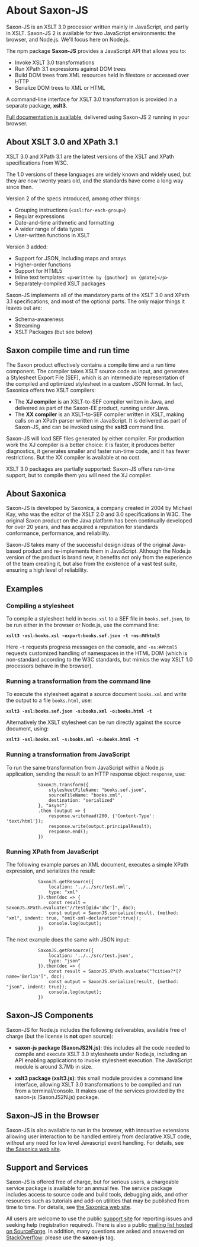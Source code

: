 # About Saxon-JS</h1>

Saxon-JS is an XSLT 3.0 processor written mainly in JavaScript, and partly in XSLT. Saxon-JS 2 is available for two JavaScript environments: the browser, and Node.js. We'll focus here on Node.js.
   
The npm package **Saxon-JS** provides a JavaScript API that allows you to:
   
   * Invoke XSLT 3.0 transformations
   * Run XPath 3.1 expressions against DOM trees
   * Build DOM trees from XML resources held in filestore or accessed over HTTP
   * Serialize DOM trees to XML or HTML
   
A command-line interface for XSLT 3.0 transformation is provided in a separate package, **xslt3**.

[Full documentation is available](http://www.saxonica.com/saxon-js/documentation/index.html), delivered using Saxon-JS 2 running in your browser.

## About XSLT 3.0 and XPath 3.1

XSLT 3.0 and XPath 3.1 are the latest versions of the XSLT and XPath specifications from W3C.

The 1.0 versions of these languages are widely known and widely used, but they are now twenty years old, and the standards have come a long way since then.

Version 2 of the specs introduced, among other things:

* Grouping instructions (`<xsl:for-each-group>`)
* Regular expressions
* Date-and-time arithmetic and formatting
* A wider range of data types
* User-written functions in XSLT

Version 3 added:

* Support for JSON, including maps and arrays
* Higher-order functions
* Support for HTML5
* Inline text templates: `<p>Written by {@author} on {@date}</p>`
* Separately-compiled XSLT packages

Saxon-JS implements all of the mandatory parts of the XSLT 3.0 and XPath 3.1 specifications, and most of the optional parts. The only major things it leaves out are:

* Schema-awareness
* Streaming
* XSLT Packages (but see below)

## Saxon compile time and run time

The Saxon product effectively contains a compile time and a run time component. The compiler takes XSLT source code as input, and generates a Stylesheet Export File (SEF), which is an intermediate representation of the compiled and optimized stylesheet in a custom JSON format. In fact, Saxonica offers two XSLT compilers:

* The <b>XJ compiler</b> is an XSLT-to-SEF compiler written in Java, and delivered as part of the Saxon-EE product, running under Java.
* The <b>XX compiler</b> is an XSLT-to-SEF compiler written in XSLT, making calls on an XPath parser written in JavaScript. It is delivered as part of Saxon-JS, and can be invoked using the **xslt3** command line.

Saxon-JS will load SEF files generated by either compiler. For production work the XJ compiler is a better choice: it is faster, it produces better diagnostics, it generates smaller and faster run-time code, and it has fewer restrictions. But the XX compiler is available at no cost.

XSLT 3.0 packages are partially supported: Saxon-JS offers run-time support, but to compile them you will need the XJ compiler.

## About Saxonica

Saxon-JS is developed by Saxonica, a company created in 2004 by Michael Kay, who was the editor of the XSLT 2.0 and 3.0 specifications in W3C. The original Saxon product on the Java platform has been continually developed for over 20 years, and has acquired a reputation for standards conformance, performance, and reliability.

Saxon-JS takes many of the successful design ideas of the original Java-based product and re-implements them in JavaScript. Although the Node.js version of the product is brand new, it benefits not only from the experience of the team creating it, but also from the existence of a vast test suite, ensuring a high level of reliability.

## Examples

### Compiling a stylesheet

To compile a stylesheet held in `books.xsl` to a SEF file in `books.sef.json`, to be run either in the browser or Node.js, use the command line:

**`xslt3 -xsl:books.xsl -export:books.sef.json -t -ns:##html5`**

Here `-t` requests progress messages on the console, and `-ns:##html5` requests customized handling of namespaces in the HTML DOM (which is non-standard according to the W3C standards, but mimics the way XSLT 1.0 processors behave in the browser).

### Running a transformation from the command line

To execute the stylesheet against a source document `books.xml` and write the output to a file `books.html`, use:

**`xslt3 -xsl:books.sef.json -s:books.xml -o:books.html -t`**

Alternatively the XSLT stylesheet can be run directly against the source document, using:

**`xslt3 -xsl:books.xsl -s:books.xml -o:books.html -t`**


### Running a transformation from JavaScript

To run the same transformation from JavaScript within a Node.js application, sending the result to an HTTP response object `response`, use:

```
            SaxonJS.transform({
                stylesheetFileName: "books.sef.json",
                sourceFileName: "books.xml",
                destination: "serialized"
            }, "async")
            .then (output => {
                response.writeHead(200, {'Content-Type': 'text/html'});
                response.write(output.principalResult);
                response.end();
            })
```

### Running XPath from JavaScript

The following example parses an XML document, executes a simple XPath expression, and serializes the result:

```
            SaxonJS.getResource({
                location: '../../src/test.xml',
                type: "xml"
            }).then(doc => {
                const result = SaxonJS.XPath.evaluate("//test[@id='abc']", doc);
                const output = SaxonJS.serialize(result, {method: "xml", indent: true, "omit-xml-declaration":true});
                console.log(output);
            })
```
The next example does the same with JSON input:

```
            SaxonJS.getResource({
                location: '../../src/test.json',
                type: "json"
            }).then(doc => {
                const result = SaxonJS.XPath.evaluate("?cities?*[?name='Berlin']", doc);
                const output = SaxonJS.serialize(result, {method: "json", indent: true});
                console.log(output);
            })
```

## Saxon-JS Components

Saxon-JS for Node.js includes the following deliverables, available free of charge (but the license is <b>not</b> open source):

* <b>saxon-js package (SaxonJS2N.js)</b>: this includes all the code needed to compile and execute XSLT 3.0 stylesheets under Node.js, including an API enabling applications to invoke stylesheet execution. The JavaScript module is around 3.7Mb in size.

* <b>xslt3 package (xslt3.js)</b>: this small module provides a command line interface, allowing XSLT 3.0 transformations to be compiled and run from a terminal/console. It makes use of the services provided by the saxon-js (SaxonJS2N.js) package.</p>

## Saxon-JS in the Browser

Saxon-JS is also available to run in the browser, with innovative extensions allowing user interaction to be handled entirely from declarative XSLT code, without any need for low level Javascript event handling. For details, see [the Saxonica web site](http://www.saxonica.com/saxon-js/index.xml).
               
## Support and Services

Saxon-JS is offered free of charge, but for serious users, a chargeable service package is available for an annual fee. The service package includes access to source code and build tools, debugging aids, and other resources such as tutorials and add-on utilities that may be published from time to time. For details, see [the Saxonica web site](http://www.saxonica.com/saxon-js/index.xml).
                  
All users are welcome to use the public [support site](http://saxonica.plan.io) for reporting issues and seeking help (registration required). There is also a public [mailing list hosted on SourceForge](https://sourceforge.net/projects/saxon/lists/saxon-help). In addition, many questions are asked and answered on [StackOverflow](https://stackoverflow.com): please use the **saxon-js** tag. 


